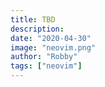 ```yaml
---
title: TBD
description:
date: "2020-04-30"
image: "neovim.png"
author: "Robby"
tags: ["neovim"]
---
```

<!---->
<!-- ## Install colorizer -->
<!---->
<!-- ``` -->
<!-- Plug 'norcalli/nvim-colorizer.lua' -->
<!-- ``` -->
<!---->
<!-- ## Configuration -->
<!---->
<!-- Create a place for lua plugins -->
<!---->
<!-- ``` -->
<!-- mkdir ~/.config/nvim/lua -->
<!---->
<!-- touch ~/.config/nvim/lua/plug-colorizer.lua -->
<!-- ``` -->
<!---->
<!-- Add the following: -->
<!---->
<!-- ``` -->
<!-- require'colorizer'.setup( -->
<!--   {'*';}, -->
<!--   { -->
<!--     RGB      = true;         -- #RGB hex codes -->
<!-- 	  RRGGBB   = true;         -- #RRGGBB hex codes -->
<!-- 	  names    = true;         -- "Name" codes like Blue -->
<!-- 	  RRGGBBAA = true;         -- #RRGGBBAA hex codes -->
<!-- 	  rgb_fn   = true;         -- CSS rgb() and rgba() functions -->
<!-- 	  hsl_fn   = true;         -- CSS hsl() and hsla() functions -->
<!-- 	  css      = true;         -- Enable all CSS features: rgb_fn, hsl_fn, names, RGB, RRGGBB -->
<!-- 	  css_fn   = true;         -- Enable all CSS *functions*: rgb_fn, hsl_fn -->
<!--   }) -->
<!---->
<!-- ``` -->
<!---->
<!-- Remember to source in `init.vim`, but a little differently this time -->
<!---->
<!-- ``` -->
<!-- lua require'plug-colorizer' -->
<!-- ``` -->
<!---->
<!-- ### Note -->
<!---->
<!-- This will not work if the file doesn't have and extension i.e. .txt .py. js .css -->
<!---->
<!-- If you want to enable it you can do so like this: -->
<!---->
<!-- ``` -->
<!-- :ColorizerAttachToBuffer -->
<!-- ``` -->
<!---->
<!-- ## Cool Note -->
<!---->
<!-- You can increment and decrement in vim with `c-a` and `c-x` -->
<!---->
<!-- just hover over a number in normal mode -->
<!---->
<!-- `r` also work great -->
<!---->
<!-- ## Lua Note -->
<!---->
<!-- Install `luarocks` if you want to use with `coc-lua` -->
<!---->
<!-- ## Examples -->
<!---->
<!-- Enter the following to see what happens -->
<!---->
<!-- ``` -->
<!-- #8F6fEa -->
<!-- rgb(113, 146, 230) -->
<!-- rgb(7%, 77%, 46%) -->
<!-- ``` -->
<!---->
<!-- ## Checkout the repo -->
<!---->
<!-- [colorizer](https://github.com/norcalli/nvim-colorizer.lua) -->
<!---->
<!-- ## Install Rainbow -->
<!---->
<!-- ``` -->
<!-- Plug 'junegunn/rainbow_parentheses.vim' -->
<!-- ``` -->
<!---->
<!-- ## Configuration -->
<!---->
<!-- ``` -->
<!-- let g:rainbow#max_level = 16 -->
<!-- let g:rainbow#pairs = [['(', ')'], ['[', ']'], ['{', '}']] -->
<!---->
<!-- autocmd FileType * RainbowParentheses -->
<!-- ``` -->
